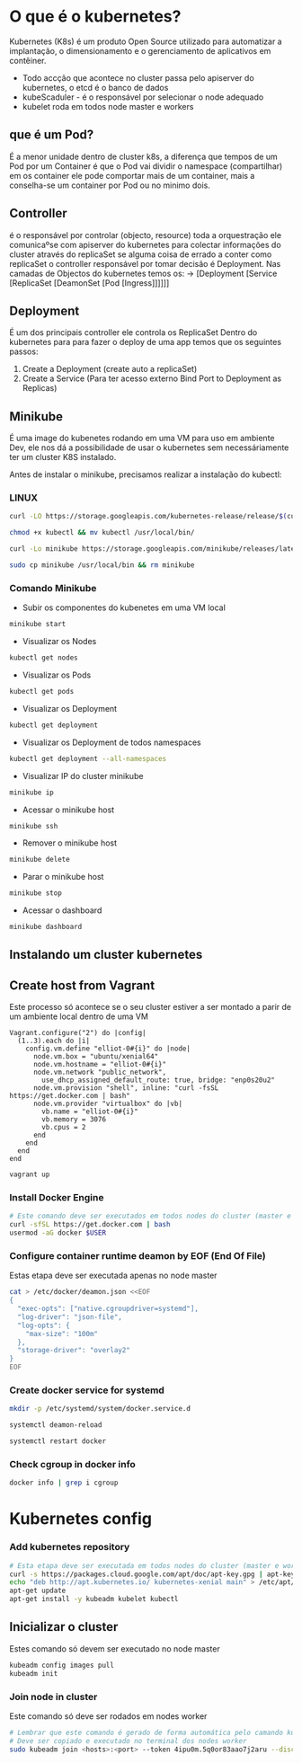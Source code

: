 # O que é o kubernetes?
Kubernetes (K8s) é um produto Open Source utilizado para automatizar a implantação, o dimensionamento e o gerenciamento de aplicativos em contêiner.
* Todo accção que acontece no cluster passa pelo apiserver do kubernetes, o etcd é o banco de dados
* kubeScaduler - é o responsável por selecionar o node adequado
* kubelet roda em todos node master e workers

## que é um Pod?
É a menor unidade dentro de cluster k8s, a diferença que tempos de um Pod por um Container é que o Pod vai dividir o namespace (compartilhar) em os container ele pode comportar mais de um container, mais a conselha-se um container por Pod ou no minimo dois.

## Controller
é o responsável por controlar (objecto, resource) toda a orquestração ele comunicaºse com apiserver do kubernetes para colectar informações do cluster através do replicaSet se alguma coisa de errado a conter como replicaSet o controller responsável por tomar decisão é Deployment.
Nas camadas de Objectos do kubernetes temos os:
-> [Deployment [Service [ReplicaSet [DeamonSet [Pod [Ingress]]]]]]

## Deployment
É um dos principais controller ele controla os ReplicaSet
Dentro do kubernetes para para fazer o deploy de uma app temos que os seguintes passos:
1. Create a Deployment (create auto a replicaSet)
2. Create a Service (Para ter acesso externo Bind Port to Deployment as Replicas)

## Minikube
É uma image do kubenetes rodando em uma VM para uso em ambiente Dev, ele nos dá a possibilidade de usar o kubernetes sem necessáriamente ter um cluster K8S instalado.

Antes de instalar o minikube, precisamos realizar a instalação do kubectl:
### LINUX
```bash
curl -LO https://storage.googleapis.com/kubernetes-release/release/$(curl -s https://storage.googleapis.com/kubernetes-release/release/stable.txt)/bin/linux/amd64/kubectl
```
```bash
chmod +x kubectl && mv kubectl /usr/local/bin/
```
```bash
curl -Lo minikube https://storage.googleapis.com/minikube/releases/latest/minikube-linux-amd64 \ && chmod +x minikube
```
```bash
sudo cp minikube /usr/local/bin && rm minikube
```
### Comando Minikube
* Subir os componentes do kubenetes em uma VM local
```bash
minikube start
```
* Visualizar os Nodes
```bash
kubectl get nodes
```
* Visualizar os Pods
```bash
kubectl get pods
```
* Visualizar os Deployment
```bash
kubectl get deployment
```
* Visualizar os Deployment de todos namespaces
```bash
kubectl get deployment --all-namespaces
```
* Visualizar IP do cluster minikube
```bash
minikube ip
```
* Acessar o minikube host
```bash
minikube ssh
```
* Remover o minikube host
```bash
minikube delete
```
* Parar o minikube host
```bash
minikube stop
```
* Acessar o dashboard
```bash
minikube dashboard
```

## Instalando um cluster kubernetes
## Create host from Vagrant
Este processo só acontece se o seu cluster estiver a ser montado a parir de um ambiente local dentro de uma VM
```vagrantfile
Vagrant.configure("2") do |config|
  (1..3).each do |i|
    config.vm.define "elliot-0#{i}" do |node|
      node.vm.box = "ubuntu/xenial64"
      node.vm.hostname = "elliot-0#{i}"
      node.vm.network "public_network",
        use_dhcp_assigned_default_route: true, bridge: "enp0s20u2"
      node.vm.provision "shell", inline: "curl -fsSL https://get.docker.com | bash"
      node.vm.provider "virtualbox" do |vb|
        vb.name = "elliot-0#{i}"
        vb.memory = 3076
        vb.cpus = 2
      end
    end
  end
end
```
```bash
vagrant up
```
### Install Docker Engine
```bash
# Este comando deve ser executados em todos nodes do cluster (master e worker)
curl -sfSL https://get.docker.com | bash
usermod -aG docker $USER
```
### Configure container runtime deamon by EOF (End Of File)
Estas etapa deve ser executada apenas no node master
```bash
cat > /etc/docker/deamon.json <<EOF
{
  "exec-opts": ["native.cgroupdriver=systemd"],
  "log-driver": "json-file",
  "log-opts": {
    "max-size": "100m"
  },
  "storage-driver": "overlay2"
}
EOF
```
### Create docker service for systemd
```bash
mkdir -p /etc/systemd/system/docker.service.d
```
```bash
systemctl deamon-reload
```
```bash
systemctl restart docker
```
### Check cgroup in docker info
```bash
docker info | grep i cgroup
```
# Kubernetes config
### Add kubernetes repository
```bash
# Esta etapa deve ser executada em todos nodes do cluster (master e worker)
curl -s https://packages.cloud.google.com/apt/doc/apt-key.gpg | apt-key add - 
echo "deb http://apt.kubernetes.io/ kubernetes-xenial main" > /etc/apt/sources.list.d/kubernetes.list
apt-get update
apt-get install -y kubeadm kubelet kubectl
```
## Inicializar o cluster
Estes comando só devem ser executado no node master
```bash
kubeadm config images pull
kubeadm init
```
### Join node in cluster
Este comando só deve ser rodados em nodes worker
```bash
# Lembrar que este comando é gerado de forma automática pelo camando kubeadm init
# Deve ser copiado e executado no terminal dos nodes worker
sudo kubeadm join <hosts>:<port> --token 4ipu0m.5q0or83aao7j2aru --discovery-token-ca-cert-hash sha256:739d75755ed9dba30415af83e64774aad1e701cf9d0dd3393dd05908af6068c9
```

